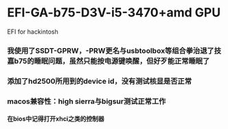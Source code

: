 # EFI-GA-b75-D3V-i5-3470+amd GPU
EFI for hackintosh
### 我使用了SSDT-GPRW，-PRW更名与usbtoolbox等组合拳治退了技嘉b75的睡眠问题，虽然只能按电源键唤醒，但好歹能正常睡眠了
### 添加了hd2500所用到的device id，没有测试核显是否正常
### macos兼容性：high sierra与bigsur测试正常工作
#### 在bios中记得打开xhci之类的控制器
